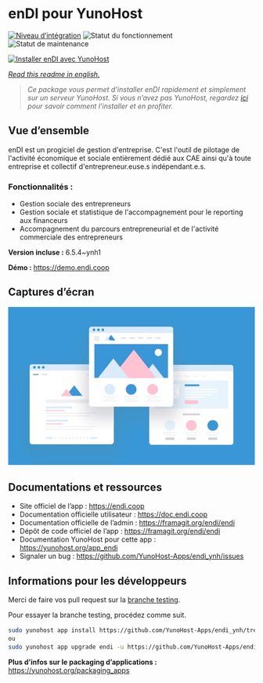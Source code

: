 <!--
N.B.: This README was automatically generated by https://github.com/YunoHost/apps/tree/master/tools/README-generator
It shall NOT be edited by hand.
-->

# enDI pour YunoHost

[![Niveau d’intégration](https://dash.yunohost.org/integration/endi.svg)](https://dash.yunohost.org/appci/app/endi) ![Statut du fonctionnement](https://ci-apps.yunohost.org/ci/badges/endi.status.svg) ![Statut de maintenance](https://ci-apps.yunohost.org/ci/badges/endi.maintain.svg)

[![Installer enDI avec YunoHost](https://install-app.yunohost.org/install-with-yunohost.svg)](https://install-app.yunohost.org/?app=endi)

*[Read this readme in english.](./README.md)*

> *Ce package vous permet d’installer enDI rapidement et simplement sur un serveur YunoHost.
Si vous n’avez pas YunoHost, regardez [ici](https://yunohost.org/#/install) pour savoir comment l’installer et en profiter.*

## Vue d’ensemble

enDI est un progiciel de gestion d'entreprise. C'est l'outil de pilotage de l'activité économique et sociale entièrement dédié aux CAE ainsi qu'à toute entreprise et collectif d'entrepreneur.euse.s indépendant.e.s.

### Fonctionnalités :

- Gestion sociale des entrepreneurs
- Gestion sociale et statistique de l'accompagnement pour le reporting aux financeurs
- Accompagnement du parcours entrepreneurial et de l'activité commerciale des entrepreneurs


**Version incluse :** 6.5.4~ynh1

**Démo :** https://demo.endi.coop

## Captures d’écran

![Capture d’écran de enDI](./doc/screenshots/example.jpg)

## Documentations et ressources

* Site officiel de l’app : <https://endi.coop>
* Documentation officielle utilisateur : <https://doc.endi.coop>
* Documentation officielle de l’admin : <https://framagit.org/endi/endi>
* Dépôt de code officiel de l’app : <https://framagit.org/endi/endi>
* Documentation YunoHost pour cette app : <https://yunohost.org/app_endi>
* Signaler un bug : <https://github.com/YunoHost-Apps/endi_ynh/issues>

## Informations pour les développeurs

Merci de faire vos pull request sur la [branche testing](https://github.com/YunoHost-Apps/endi_ynh/tree/testing).

Pour essayer la branche testing, procédez comme suit.

``` bash
sudo yunohost app install https://github.com/YunoHost-Apps/endi_ynh/tree/testing --debug
ou
sudo yunohost app upgrade endi -u https://github.com/YunoHost-Apps/endi_ynh/tree/testing --debug
```

**Plus d’infos sur le packaging d’applications :** <https://yunohost.org/packaging_apps>
